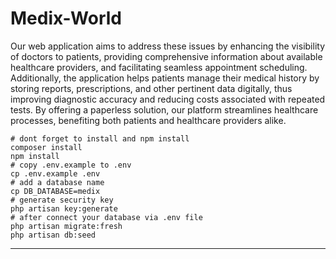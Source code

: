 # Medix-World
 Our web application aims to address these issues by enhancing the visibility of doctors to patients, providing comprehensive information about available healthcare providers, and facilitating seamless appointment scheduling. Additionally, the application helps patients manage their medical history by storing reports, prescriptions, and other pertinent data digitally, thus improving diagnostic accuracy and reducing costs associated with repeated tests. By offering a paperless solution, our platform streamlines healthcare processes, benefiting both patients and healthcare providers alike.









```shell
# dont forget to install and npm install
composer install
npm install
# copy .env.example to .env
cp .env.example .env
# add a database name
cp DB_DATABASE=medix
# generate security key 
php artisan key:generate
# after connect your database via .env file
php artisan migrate:fresh
php artisan db:seed 
```
---